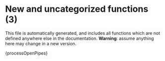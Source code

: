 # New and uncategorized functions (3)

This file is automatically generated, and includes all functions which are not defined anywhere else in the documentation. **Warning**: assume anything here may change in a new version.

{processOpenPipes}
